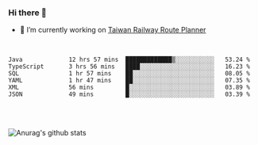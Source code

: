 ### Hi there 👋

- 🔭 I’m currently working on [Taiwan Railway Route Planner](https://github.com/Taiwan-Railway-Route-Planner)

<br/>

<!--START_SECTION:waka-->

```text
Java             12 hrs 57 mins  █████████████▒░░░░░░░░░░░   53.24 %
TypeScript       3 hrs 56 mins   ████░░░░░░░░░░░░░░░░░░░░░   16.23 %
SQL              1 hr 57 mins    ██░░░░░░░░░░░░░░░░░░░░░░░   08.05 %
YAML             1 hr 47 mins    ██░░░░░░░░░░░░░░░░░░░░░░░   07.35 %
XML              56 mins         █░░░░░░░░░░░░░░░░░░░░░░░░   03.89 %
JSON             49 mins         █░░░░░░░░░░░░░░░░░░░░░░░░   03.39 %
```

<!--END_SECTION:waka-->

<br/>
<br/>

![Anurag's github stats](https://github-readme-stats.vercel.app/api?username=DepickereSven&show_icons=true&theme=tokyonight)



<!--
**DepickereSven/DepickereSven** is a ✨ _special_ ✨ repository because its `README.md` (this file) appears on your GitHub profile.

Here are some ideas to get you started:

- 🔭 I’m currently working on ...
- 🌱 I’m currently learning ...
- 👯 I’m looking to collaborate on ...
- 🤔 I’m looking for help with ...
- 💬 Ask me about ...
- 📫 How to reach me: ...
- 😄 Pronouns: ...
- ⚡ Fun fact: ...
-->
